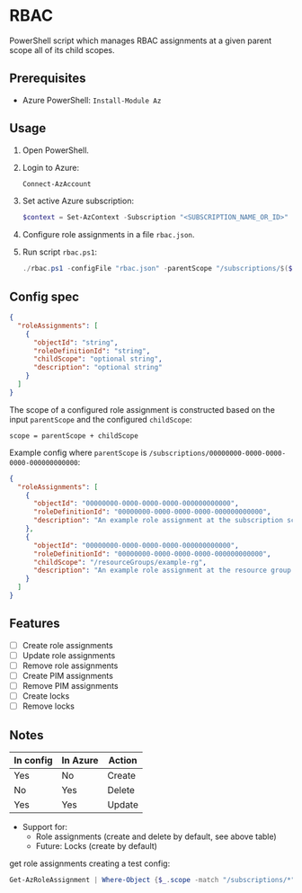 # RBAC

PowerShell script which manages RBAC assignments at a given parent scope all of its child scopes.

## Prerequisites

- Azure PowerShell: `Install-Module Az`

## Usage

1. Open PowerShell.

1. Login to Azure:

    ```powershell
    Connect-AzAccount
    ```

1. Set active Azure subscription:

    ```powershell
    $context = Set-AzContext -Subscription "<SUBSCRIPTION_NAME_OR_ID>"
    ```

1. Configure role assignments in a file `rbac.json`.

1. Run script `rbac.ps1`:

    ```powershell
    ./rbac.ps1 -configFile "rbac.json" -parentScope "/subscriptions/$($context.Subscription.Id)"
    ```

## Config spec

```json
{
  "roleAssignments": [
    {
      "objectId": "string",
      "roleDefinitionId": "string",
      "childScope": "optional string",
      "description": "optional string"
    }
  ]
}
```

The scope of a configured role assignment is constructed based on the input `parentScope` and the configured `childScope`:

```text
scope = parentScope + childScope
```

Example config where `parentScope` is `/subscriptions/00000000-0000-0000-0000-000000000000`:

```json
{
  "roleAssignments": [
    {
      "objectId": "00000000-0000-0000-0000-000000000000",
      "roleDefinitionId": "00000000-0000-0000-0000-000000000000",
      "description": "An example role assignment at the subscription scope."
    },
    {
      "objectId": "00000000-0000-0000-0000-000000000000",
      "roleDefinitionId": "00000000-0000-0000-0000-000000000000",
      "childScope": "/resourceGroups/example-rg",
      "description": "An example role assignment at the resource group scope."
    }
  ]
}
```

## Features

- [ ] Create role assignments
- [ ] Update role assignments
- [ ] Remove role assignments
- [ ] Create PIM assignments
- [ ] Remove PIM assignments
- [ ] Create locks
- [ ] Remove locks

## Notes

| In config | In Azure | Action |
| --------- | -------- | ------ |
| Yes       | No       | Create |
| No        | Yes      | Delete |
| Yes       | Yes      | Update |

- Support for:
  - Role assignments (create and delete by default, see above table)
  - Future: Locks (create by default)

get role assignments creating a test config:

```powershell
Get-AzRoleAssignment | Where-Object {$_.scope -match "/subscriptions/*"} | Select-Object -Property ObjectId, RoleDefinitionId, Scope, Description | ConvertTo-Json | Out-File "roleAssignments.json"
```
